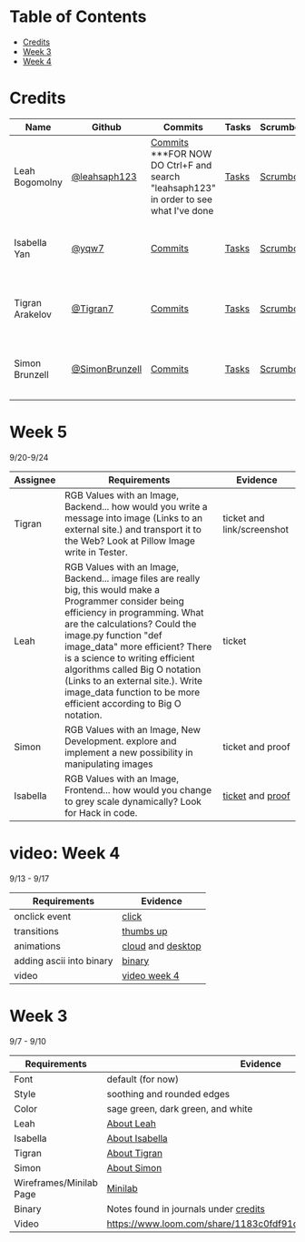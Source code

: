 Table of Contents
============

  * [Credits](#credits)
  * [Week 3](#week-3)
  * [Week 4](#week-4)

Credits
=====

Name | Github | Commits | Tasks | Scrumboard | Journal 
----------- | ----------- | ------------- | ------------- | ------------- | -----------
Leah Bogomolny | [@leahsaph123](https://github.com/leahsaph123) | [Commits](https://github.com/leahsaph123/flask_portfolio/commits?author=leahsaph123) ***FOR NOW DO Ctrl+F and search "leahsaph123" in order to see what I've done | [Tasks](https://github.com/leahsaph123/flask_portfolio/projects/1?card_filter_query=assignee%3Aleahsaph123) | [Scrumboard](https://github.com/leahsaph123/flask_portfolio/projects/1) | [Isabella Yan and Leah Bogomolny Journal](https://docs.google.com/document/d/1OXrhPY_AdWYU6Hmka9spMCCovSuUE5EzOlF2UmKu1cc/edit?usp=sharing) 
Isabella Yan | [@yqw7](https://github.com/yqw7) | [Commits](https://github.com/leahsaph123/flask_portfolio/commits?author=yqw7) | [Tasks](https://github.com/leahsaph123/flask_portfolio/projects/1?card_filter_query=assignee%3Ayqw7) | [Scrumboard](https://github.com/leahsaph123/flask_portfolio/projects/1) | [Isabella Yan and Leah Bogomolny Journal](https://docs.google.com/document/d/1OXrhPY_AdWYU6Hmka9spMCCovSuUE5EzOlF2UmKu1cc/edit?usp=sharing) 
Tigran Arakelov | [@Tigran7](https://github.com/Tigran7) | [Commits](https://github.com/leahsaph123/flask_portfolio/commits?author=Tigran7) | [Tasks](https://github.com/leahsaph123/flask_portfolio/projects/1?card_filter_query=assignee%3Atigran7) | [Scrumboard](https://github.com/leahsaph123/flask_portfolio/projects/1) | [Tigran Arakelov and Simon Brunzell Journal](https://docs.google.com/document/d/1ZmRTWw3wAjc18To9BVckSW1Xj8Yx1AtsTPls_FIshU8/edit?usp=sharing) 
Simon Brunzell | [@SimonBrunzell](https://github.com/SimonBrunzell) | [Commits](https://github.com/leahsaph123/flask_portfolio/commits?author=SimonBrunzell) | [Tasks](https://github.com/leahsaph123/flask_portfolio/projects/1?card_filter_query=assignee%3Asimonbrunzell) | [Scrumboard](https://github.com/leahsaph123/flask_portfolio/projects/1) | [Tigran Arakelov and Simon Brunzell Journal](https://docs.google.com/document/d/1ZmRTWw3wAjc18To9BVckSW1Xj8Yx1AtsTPls_FIshU8/edit?usp=sharing)

Week 5
====
9/20-9/24

Assignee | Requirements | Evidence
----------- | ----------- | -----------
Tigran | RGB Values with an Image, Backend... how would you write a message into image (Links to an external site.) and transport it to the Web? Look at Pillow Image write in Tester. | ticket and link/screenshot
Leah | RGB Values with an Image, Backend... image files are really big, this would make a Programmer consider being efficiency in programming. What are the calculations? Could the image.py function "def image_data" more efficient? There is a science to writing efficient algorithms called Big O notation (Links to an external site.). Write image_data function to be more efficient according to Big O notation. | ticket 
Simon | RGB Values with an Image, New Development. explore and implement a new possibility in manipulating images | ticket and proof
Isabella | RGB Values with an Image, Frontend... how would you change to grey scale dynamically? Look for Hack in code. | [ticket](https://github.com/leahsaph123/flask_portfolio/issues/42) and [proof](http://127.0.0.1:5000/rgb/)

video: 
Week 4
====
9/13 - 9/17

Requirements | Evidence 
----------- | ----------- 
onclick event | [click](http://127.0.0.1:5000/leah)
transitions | [thumbs up](http://127.0.0.1:5000/simon)
animations | [cloud](http://127.0.0.1:5000/isabella) and [desktop](http://127.0.0.1:5000/Tigran)
adding ascii into binary | [binary](http://127.0.0.1:5000/binary/)
video | [video week 4](https://www.loom.com/share/f66b44d7fa2a4063a5e16b1ca6847bdc)

Week 3 
=====
9/7 - 9/10

Requirements | Evidence |
----------- | ----------- |
Font | default (for now)
Style | soothing and rounded edges
Color | sage green, dark green, and white
Leah | [About Leah](http://127.0.0.1:5000/leah)
Isabella | [About Isabella](http://127.0.0.1:5000/isabella)
Tigran | [About Tigran](http://127.0.0.1:5000/Tigran)
Simon | [About Simon](http://127.0.0.1:5000/simon)
Wireframes/Minilab Page | [Minilab](http://127.0.0.1:5000/minilab)
Binary | Notes found in journals under [credits](#credits)
Video | https://www.loom.com/share/1183c0fdf91d429882d5cc4170678371
